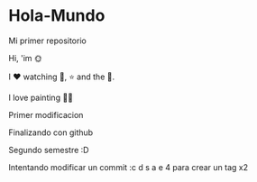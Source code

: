 # Hola-Mundo

Mi primer repositorio

Hi, 'im 🌞

I ❤️ watching 🎥, ⭐ and the 🌙.

I love painting 🧑‍🎨

Primer modificacion 

Finalizando con github

Segundo semestre :D 

Intentando modificar un commit :c
d
s
a
e
4
para crear un tag x2

